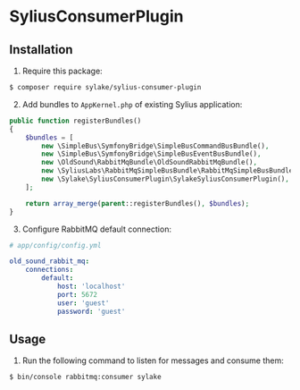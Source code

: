 SyliusConsumerPlugin
====================

Installation
------------

1. Require this package:

```bash
$ composer require sylake/sylius-consumer-plugin
```

2. Add bundles to `AppKernel.php` of existing Sylius application:

```php
public function registerBundles()
{
    $bundles = [
        new \SimpleBus\SymfonyBridge\SimpleBusCommandBusBundle(),
        new \SimpleBus\SymfonyBridge\SimpleBusEventBusBundle(),
        new \OldSound\RabbitMqBundle\OldSoundRabbitMqBundle(),
        new \SyliusLabs\RabbitMqSimpleBusBundle\RabbitMqSimpleBusBundle(),
        new \Sylake\SyliusConsumerPlugin\SylakeSyliusConsumerPlugin(),
    ];

    return array_merge(parent::registerBundles(), $bundles);
}
```

3. Configure RabbitMQ default connection:

```yaml
# app/config/config.yml

old_sound_rabbit_mq:
    connections:
        default:
            host: 'localhost'
            port: 5672
            user: 'guest'
            password: 'guest'
```

Usage
-----

1. Run the following command to listen for messages and consume them:

```bash
$ bin/console rabbitmq:consumer sylake
```
